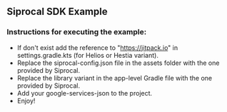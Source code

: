 ## Siprocal SDK Example

### Instructions for executing the example:
* If don't exist add the reference to "https://jitpack.io" in settings.gradle.kts (for Helios or Hestia variant).
* Replace the siprocal-config.json file in the assets folder with the one provided by Siprocal.
* Replace the library variant in the app-level Gradle file with the one provided by Siprocal.
* Add your google-services-json to the project.
* Enjoy!
